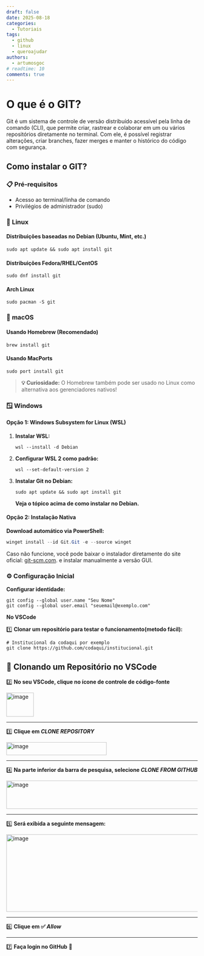 ```yaml
---
draft: false 
date: 2025-08-18
categories:
  - Tutoriais
tags:
  - github
  - linux
  - queroajudar
authors:
  - artumosgoc
# readtime: 10
comments: true
---
```

# O que é o GIT? 

Git é um sistema de controle de versão distribuído acessível pela linha de comando (CLI), que permite criar, rastrear e colaborar em um ou vários repositórios diretamente no terminal. Com ele, é possível registrar alterações, criar branches, fazer merges e manter o histórico do código com segurança.

<!-- more -->

## Como instalar o GIT?

### 📋 **Pré-requisitos**
- Acesso ao terminal/linha de comando
- Privilégios de administrador (sudo)

### 🐧 **Linux**

#### **Distribuições baseadas no Debian (Ubuntu, Mint, etc.)**
```console
sudo apt update && sudo apt install git
```

#### **Distribuições Fedora/RHEL/CentOS**
```console
sudo dnf install git
```

#### **Arch Linux**
```console
sudo pacman -S git
```

### 🍎 **macOS**

#### **Usando Homebrew (Recomendado)**
```console
brew install git
```

#### **Usando MacPorts**
```console
sudo port install git
```

> **💡 Curiosidade:** O Homebrew também pode ser usado no Linux como alternativa aos gerenciadores nativos!

### 🪟 **Windows**

#### **Opção 1: Windows Subsystem for Linux (WSL)**
1. **Instalar WSL:**
   ```console
   wsl --install -d Debian
   ```

2. **Configurar WSL 2 como padrão:**
   ```console
   wsl --set-default-version 2
   ```

3. **Instalar Git no Debian:**
   ```console
   sudo apt update && sudo apt install git
   ```
   **Veja o tópico acima de como instalar no Debian.**

#### **Opção 2: Instalação Nativa**
**Download automático via PowerShell:**
```powershell
winget install --id Git.Git -e --source winget
```

Caso não funcione, você pode baixar o instalador diretamente do site oficial: [git-scm.com](https://git-scm.com/download/win). e instalar manualmente a versão GUI.

### ⚙️ **Configuração Inicial**

**Configurar identidade:**
```console
git config --global user.name "Seu Nome"
git config --global user.email "seuemail@exemplo.com"
```

**No VSCode**

1️⃣ **Clonar um repositório para testar o funcionamento(metodo fácil):**
```console
# Institucional da codaqui por exemplo
git clone https://github.com/codaqui/institucional.git
```
## 🚀 Clonando um Repositório no VSCode

2️⃣ **No seu VSCode, clique no ícone de controle de código-fonte**  

<img width="72" height="63" alt="image" src="https://github.com/user-attachments/assets/fd5c2a4f-409a-4298-a62e-0ed359244679" />

---

3️⃣ **Clique em _CLONE REPOSITORY_**  

<img width="264" height="34" alt="image" src="https://github.com/user-attachments/assets/32475ffe-7c3e-4cda-8a3d-1204bba19c9c" />

---

4️⃣ **Na parte inferior da barra de pesquisa, selecione _CLONE FROM GITHUB_**  

<img width="627" height="74" alt="image" src="https://github.com/user-attachments/assets/f2cd252d-d99d-4806-a26c-3a10f510e8fa" />

---

5️⃣ **Será exibida a seguinte mensagem:**  

<img width="570" height="203" alt="image" src="https://github.com/user-attachments/assets/3d3a4d6d-e8b2-4c88-9cde-5c3a5bc90ab4" />

---

6️⃣ **Clique em ✅ _Allow_**  

---

7️⃣ **Faça login no GitHub** 🔑

